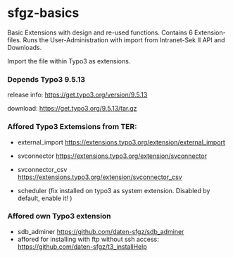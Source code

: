 # sfgz-basics
Basic Extensions with design and re-used functions. Contains 6 Extension-files. Runs the User-Administration with import from Intranet-Sek II API and Downloads.

Import the file within Typo3 as extensions.

### Depends Typo3 9.5.13

release info: https://get.typo3.org/version/9.5.13

download: https://get.typo3.org/9.5.13/tar.gz

### Affored Typo3 Extemsions from TER:

- external_import https://extensions.typo3.org/extension/external_import
 
- svconnector https://extensions.typo3.org/extension/svconnector
 
- svconnector_csv https://extensions.typo3.org/extension/svconnector_csv
 
- scheduler (fix installed on typo3 as system extension. Disabled by default, enable it! )
 
### Affored own Typo3 extension 

- sdb_adminer https://github.com/daten-sfgz/sdb_adminer
- affored for installing with ftp without ssh access: https://github.com/daten-sfgz/t3_installHelp
